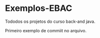 # Exemplos-EBAC
Tododos os projetos do curso back-and java.

Primeiro exemplo de commiit no arquivo.
